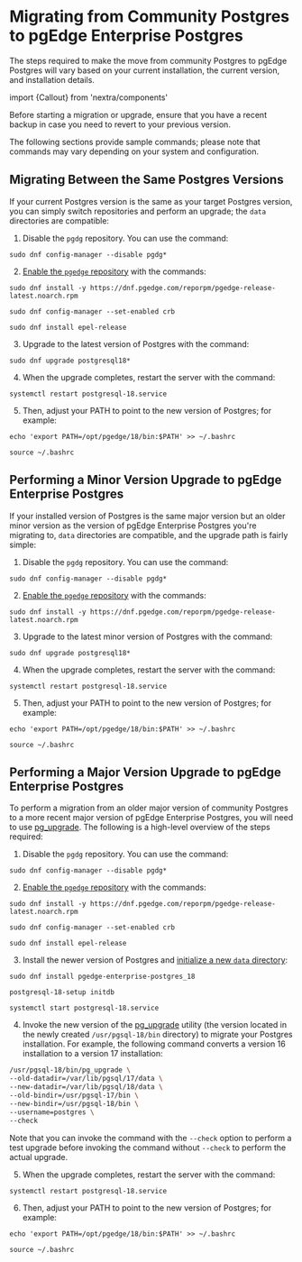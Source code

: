 # Migrating from Community Postgres to pgEdge Enterprise Postgres

The steps required to make the move from community Postgres to pgEdge Postgres will vary based on your current installation, the current version, and installation details. 

import {Callout} from 'nextra/components'

<Callout>
Before starting a migration or upgrade, ensure that you have a recent backup in case you need to revert to your previous version.
</Callout>

The following sections provide sample commands; please note that commands may vary depending on your system and configuration.


## Migrating Between the Same Postgres Versions

If your current Postgres version is the same as your target Postgres version, you can simply switch repositories and perform an upgrade; the `data` directories are compatible:

1. Disable the `pgdg` repository.  You can use the command:

  `sudo dnf config-manager --disable pgdg*`

2. [Enable the `pgedge` repository](../el/configuring.mdx) with the commands:

  `sudo dnf install -y https://dnf.pgedge.com/reporpm/pgedge-release-latest.noarch.rpm`
  
  `sudo dnf config-manager --set-enabled crb`
  
  `sudo dnf install epel-release`

3. Upgrade to the latest version of Postgres with the command:

  `sudo dnf upgrade postgresql18*`

4. When the upgrade completes, restart the server with the command:

  `systemctl restart postgresql-18.service`

5. Then, adjust your PATH to point to the new version of Postgres; for example:

  `echo 'export PATH=/opt/pgedge/18/bin:$PATH' >> ~/.bashrc`
  
  `source ~/.bashrc`


## Performing a Minor Version Upgrade to pgEdge Enterprise Postgres

If your installed version of Postgres is the same major version but an older minor version as the version of pgEdge Enterprise Postgres you're migrating to, `data` directories are compatible, and the upgrade path is fairly simple:

1. Disable the `pgdg` repository.  You can use the command:

  `sudo dnf config-manager --disable pgdg*`

2. [Enable the `pgedge` repository](../el/configuring.mdx) with the commands:

  `sudo dnf install -y https://dnf.pgedge.com/reporpm/pgedge-release-latest.noarch.rpm`

3. Upgrade to the latest minor version of Postgres with the command:

  `sudo dnf upgrade postgresql18*`

4. When the upgrade completes, restart the server with the command:

  `systemctl restart postgresql-18.service`

5. Then, adjust your PATH to point to the new version of Postgres; for example:

  `echo 'export PATH=/opt/pgedge/18/bin:$PATH' >> ~/.bashrc`

  `source ~/.bashrc`


## Performing a Major Version Upgrade to pgEdge Enterprise Postgres

To perform a migration from an older major version of community Postgres to a more recent major version of pgEdge Enterprise Postgres, you will need to use [pg_upgrade](https://www.postgresql.org/docs/current/pgupgrade.html). The following is a high-level overview of the steps required:

1. Disable the `pgdg` repository.  You can use the command:

  `sudo dnf config-manager --disable pgdg*`

2. [Enable the `pgedge` repository](../el/configuring.mdx) with the commands:

  `sudo dnf install -y https://dnf.pgedge.com/reporpm/pgedge-release-latest.noarch.rpm`
  
  `sudo dnf config-manager --set-enabled crb`
  
  `sudo dnf install epel-release`

3. Install the newer version of Postgres and [initialize a new `data` directory](../el/installing.md#installing-pgedge-enterprise-postgres-and-initializing-a-database):

  `sudo dnf install pgedge-enterprise-postgres_18`

  `postgresql-18-setup initdb`

  `systemctl start postgresql-18.service`

4. Invoke the new version of the [pg_upgrade](https://www.postgresql.org/docs/18/pgupgrade.html) utility (the version located in the newly created `/usr/pgsql-18/bin` directory) to migrate your Postgres installation. For example, the following command converts a version 16 installation to a version 17 installation:

  ```bash
  /usr/pgsql-18/bin/pg_upgrade \
  --old-datadir=/var/lib/pgsql/17/data \
  --new-datadir=/var/lib/pgsql/18/data \
  --old-bindir=/usr/pgsql-17/bin \
  --new-bindir=/usr/pgsql-18/bin \
  --username=postgres \
  --check
  ```

  Note that you can invoke the command with the `--check` option to perform a test upgrade before invoking the command without `--check` to perform the actual upgrade.

5. When the upgrade completes, restart the server with the command:

  `systemctl restart postgresql-18.service`

6. Then, adjust your PATH to point to the new version of Postgres; for example:

  `echo 'export PATH=/opt/pgedge/18/bin:$PATH' >> ~/.bashrc`

  `source ~/.bashrc`


